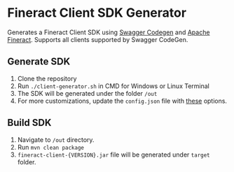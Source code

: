 # Fineract Client SDK Generator

Generates a Fineract Client SDK using [Swagger Codegen](https://github.com/swagger-api/swagger-codegen) and [Apache Fineract](https://github.com/apache/fineract). Supports all clients supported by Swagger CodeGen.

## Generate SDK

1. Clone the repository
2. Run `./client-generator.sh` in CMD for Windows or Linux Terminal
3. The SDK will be generated under the folder `/out`
4. For more customizations, update the `config.json` file with [these](https://gist.github.com/Grandolf49/2d222c3d1d0b834ad8f02b5fde8b4c14) options.

## Build SDK
1. Navigate to `/out` directory.
2. Run `mvn clean package`
3. `fineract-client-{VERSION}.jar` file will be generated under `target` folder.
